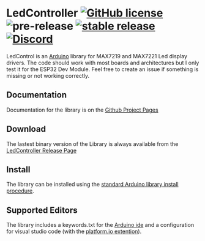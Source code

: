 # LedController [![GitHub license](https://img.shields.io/github/license/noah1510/LedController.svg)](https://github.com/noah1510/LedController/blob/master/License) ![pre-release](https://github.com/noah1510/LedController/workflows/pre-release/badge.svg) [![stable release](https://img.shields.io/github/v/release/noah1510/LedController.svg)](https://GitHub.com/noah1510/LedController/releases/) [![Discord](https://discordapp.com/api/guilds/691968013234339881/widget.png)](https://discord.gg/awjW3aG) 

LedControl is an [Arduino](http://arduino.cc) library for MAX7219 and MAX7221 Led display drivers.
The code should work with most boards and architectures but I only test it for the ESP32 Dev Module.
Feel free to create an issue if something is missing or not working correctly.

## Documentation

Documentation for the library is on the [Github Project Pages](http://noah1510.github.io/LedController/)

## Download

The lastest binary version of the Library is always available from the [LedController Release Page](https://github.com/noah1510/LedController/releases)

## Install

The library can be installed using the [standard Arduino library install procedure](http://arduino.cc/en/Guide/Libraries).

## Supported Editors

The library includes a keywords.txt for the [Arduino ide](https://www.arduino.cc/) and a configuration for visual studio code (with the [platform.io extention](https://platformio.org/platformio-ide)).
